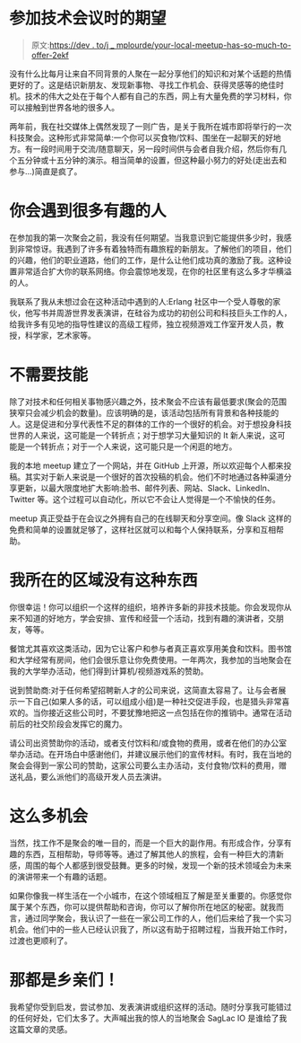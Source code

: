 # 参加技术会议时的期望

> 原文:[https://dev . to/j _ mplourde/your-local-meetup-has-so-much-to-offer-2ekf](https://dev.to/j_mplourde/your-local-meetup-has-so-much-to-offer-2ekf)

没有什么比每月让来自不同背景的人聚在一起分享他们的知识和对某个话题的热情更好的了。这是结识新朋友、发现新事物、寻找工作机会、获得灵感等的绝佳时机。技术的伟大之处在于每个人都有自己的东西，网上有大量免费的学习材料，你可以接触到世界各地的很多人。

两年前，我在社交媒体上偶然发现了一则广告，是关于我所在城市即将举行的一次科技聚会。这种形式非常简单:一个你可以买食物/饮料、围坐在一起聊天的好地方。有一段时间用于交流/随意聊天，另一段时间供与会者自我介绍，然后你有几个五分钟或十五分钟的演示。相当简单的设置，但这种最小努力的好处(走出去和参与...)简直是疯了。

# 你会遇到很多有趣的人

在参加我的第一次聚会之前，我没有任何期望。当我意识到它能提供多少时，我感到非常惊讶。我遇到了许多有着独特而有趣旅程的新朋友。了解他们的项目，他们的兴趣，他们的职业道路，他们的工作，是什么让他们成功真的激励了我。这种设置非常适合扩大你的联系网络。你会震惊地发现，在你的社区里有这么多才华横溢的人。

我联系了我从未想过会在这种活动中遇到的人:Erlang 社区中一个受人尊敬的家伙，他写书并周游世界发表演讲，在硅谷为成功的初创公司和科技巨头工作的人，给我许多有见地的指导性建议的高级工程师，独立视频游戏工作室开发人员，教授，科学家，艺术家等。

# [](#no-skills-required)不需要技能

除了对技术和任何相关事物感兴趣之外，技术聚会不应该有最低要求(聚会的范围狭窄只会减少机会的数量)。应该明确的是，该活动包括所有背景和各种技能的人。这是促进和分享代表性不足的群体的工作的一个很好的机会。对于想投身科技世界的人来说，这可能是一个转折点；对于想学习大量知识的 It 新人来说，这可能是一个转折点；对于一个人来说，这可能只是一个闲逛的地方。

我的本地 meetup 建立了一个网站，并在 GitHub 上开源，所以欢迎每个人都来投稿。其实对于新人来说是一个很好的首次投稿的机会。他们不时地通过各种渠道分享更新，以最大限度地扩大影响:脸书、邮件列表、网站、Slack、LinkedIn、Twitter 等。这个过程可以自动化，所以它不会让人觉得是一个不愉快的任务。

meetup 真正受益于在会议之外拥有自己的在线聊天和分享空间。像 Slack 这样的免费和简单的设置就足够了，这样社区就可以和每个人保持联系，分享和互相帮助。

# [](#there-is-no-such-thing-in-my-area)我所在的区域没有这种东西

你很幸运！你可以组织一个这样的组织，培养许多新的非技术技能。你会发现你从来不知道的好地方，学会安排、宣传和经营一个活动，找到有趣的演讲者，交朋友，等等。

餐馆尤其喜欢这类活动，因为它让客户和参与者真正喜欢享用美食和饮料。图书馆和大学经常有房间，他们会很乐意让你免费使用。一年两次，我参加的当地聚会在我的大学举办活动，他们得到计算机/视频游戏系的赞助。

说到赞助商:对于任何希望招聘新人才的公司来说，这简直太容易了。让与会者展示一下自己(如果人多的话，可以组成小组)是一种社交促进手段，也是猎头非常喜欢的。当你接近这些公司时，不要犹豫地把这一点包括在你的推销中。通常在活动前后的社交阶段会发挥它的魔力。

请公司出资赞助你的活动，或者支付饮料和/或食物的费用，或者在他们的办公室举办活动。在开场白中感谢他们，并建议展示他们的宣传材料。有时，我在当地的聚会会得到一家公司的赞助，这家公司要么主办活动，支付食物/饮料的费用，赠送礼品，要么派他们的高级开发人员去演讲。

# [](#so-many-opportunities)这么多机会

当然，找工作不是聚会的唯一目的，而是一个巨大的副作用。有形成合作，分享有趣的东西，互相帮助，导师等等。通过了解其他人的旅程，会有一种巨大的清新感，周围的每个人都感到很受鼓舞。更多的时候，发现一个新的技术领域会为未来的演讲带来一个有趣的话题。

如果你像我一样生活在一个小城市，在这个领域相互了解是至关重要的。你感觉你属于某个东西，你可以提供帮助和咨询，你可以了解你所在地区的秘密。就我而言，通过同学聚会，我认识了一些在一家公司工作的人，他们后来给了我一个实习机会。他们中的一些人已经认识我了，所以这有助于招聘过程，当我开始工作时，过渡也更顺利了。

# [](#thats-all-folks)那都是乡亲们！

我希望你受到启发，尝试参加、发表演讲或组织这样的活动。随时分享我可能错过的任何好处，它们太多了。大声喊出我的惊人的当地聚会 SagLac IO 是谁给了我这篇文章的灵感。